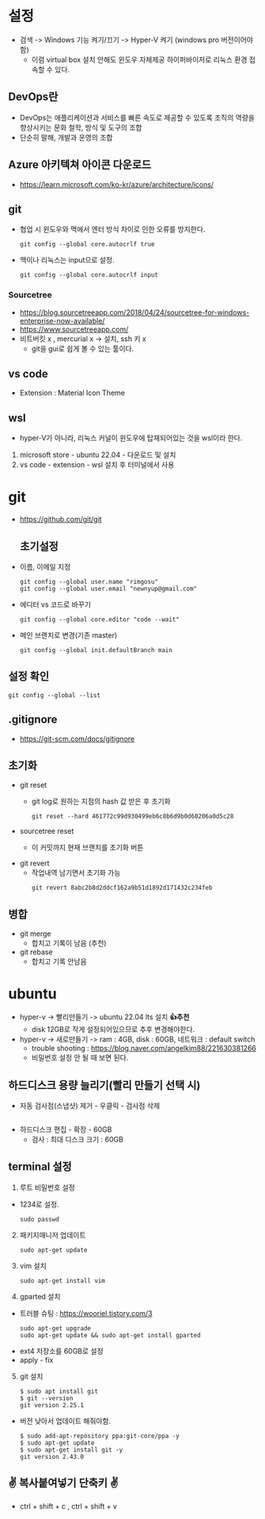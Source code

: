 <h1 id="설정">설정</h1>
<ul>
<li>검색 -&gt; Windows 기능 켜기/끄기 -&gt; Hyper-V 켜기 (windows pro 버전이어야함)
<img alt="" src="https://velog.velcdn.com/images/rimgosu/post/01c44d08-7d24-4040-bf09-913bf02b550b/image.png" /><ul>
<li>이럼 virtual box 설치 안해도 윈도우 자체제공 하이퍼바이저로 리눅스 환경 접속할 수 있다.</li>
</ul>
</li>
</ul>
<h2 id="devops란">DevOps란</h2>
<ul>
<li>DevOps는 애플리케이션과 서비스를 빠른 속도로 제공할 수 있도록 조직의 역량을 향상시키는 문화 철학, 방식 및 도구의 조합</li>
<li>단순히 말해, 개발과 운영의 조합</li>
</ul>
<h2 id="azure-아키텍쳐-아이콘-다운로드">Azure 아키텍쳐 아이콘 다운로드</h2>
<ul>
<li><a href="https://learn.microsoft.com/ko-kr/azure/architecture/icons/">https://learn.microsoft.com/ko-kr/azure/architecture/icons/</a></li>
</ul>
<h2 id="git">git</h2>
<ul>
<li><p>협업 시 윈도우와 맥에서 엔터 방식 차이로 인한 오류를 방지한다.</p>
<pre><code>git config --global core.autocrlf true</code></pre></li>
<li><p>맥이나 리눅스는 input으로 설정.</p>
<pre><code>git config --global core.autocrlf input</code></pre></li>
</ul>
<h3 id="sourcetree">Sourcetree</h3>
<ul>
<li><a href="https://blog.sourcetreeapp.com/2018/04/24/sourcetree-for-windows-enterprise-now-available/">https://blog.sourcetreeapp.com/2018/04/24/sourcetree-for-windows-enterprise-now-available/</a></li>
<li><a href="https://www.sourcetreeapp.com/">https://www.sourcetreeapp.com/</a></li>
<li>비트버킷 x , mercurial x -&gt; 설치, ssh 키 x<ul>
<li>git을 gui로 쉽게 볼 수 있는 툴이다.</li>
</ul>
</li>
</ul>
<h2 id="vs-code">vs code</h2>
<ul>
<li>Extension : Material Icon Theme </li>
</ul>
<h2 id="wsl">wsl</h2>
<ul>
<li>hyper-V가 아니라, 리눅스 커널이 윈도우에 탑재되어있는 것을 wsl이라 한다.</li>
</ul>
<ol>
<li>microsoft store - ubuntu 22.04 - 다운로드 및 설치</li>
<li>vs code - extension - wsl 설치 후 터미널에서 사용</li>
</ol>
<h1 id="git-1">git</h1>
<ul>
<li><a href="https://github.com/git/git">https://github.com/git/git</a><h2 id="초기설정">초기설정</h2>
</li>
<li>이름, 이메일 지정<pre><code>git config --global user.name &quot;rimgosu&quot;
git config --global user.email &quot;newnyup@gmail.com&quot;</code></pre></li>
<li>에디터 vs 코드로 바꾸기<pre><code>git config --global core.editor &quot;code --wait&quot;</code></pre></li>
<li>메인 브랜치로 변경(기존 master)<pre><code>git config --global init.defaultBranch main</code></pre></li>
</ul>
<h2 id="설정-확인">설정 확인</h2>
<pre><code>git config --global --list</code></pre><h2 id="gitignore">.gitignore</h2>
<ul>
<li><a href="https://git-scm.com/docs/gitignore">https://git-scm.com/docs/gitignore</a></li>
</ul>
<h2 id="초기화">초기화</h2>
<ul>
<li><p>git reset</p>
<ul>
<li>git log로 원하는 지점의 hash 값 받은 후 초기화<pre><code>git reset --hard 461772c99d930499eb6c8b6d9b0d60206a0d5c28</code></pre></li>
</ul>
</li>
<li><p>sourcetree reset</p>
<ul>
<li>이 커밋까지 현재 브랜치를 초기화 버튼</li>
</ul>
</li>
</ul>
<ul>
<li>git revert<ul>
<li>작업내역 남기면서 초기화 가능<pre><code>git revert 8abc2b8d2ddcf162a9b51d1892d171432c234feb</code></pre></li>
</ul>
</li>
</ul>
<h2 id="병합">병합</h2>
<ul>
<li>git merge<ul>
<li>합치고 기록이 남음 (추천)</li>
</ul>
</li>
<li>git rebase<ul>
<li>합치고 기록 안남음</li>
</ul>
</li>
</ul>
<h1 id="ubuntu">ubuntu</h1>
<ul>
<li>hyper-v -&gt; 빨리만들기 -&gt; ubuntu 22.04 lts 설치 <strong>👍추천</strong><ul>
<li>disk 12GB로 작게 설정되어있으므로 추후 변경해야한다.</li>
</ul>
</li>
<li>hyper-v -&gt; 새로만들기 -&gt; ram : 4GB, disk : 60GB, 네트워크 : default switch<ul>
<li>trouble shooting : <a href="https://blog.naver.com/angelkim88/221630381266">https://blog.naver.com/angelkim88/221630381266</a></li>
<li>비밀번호 설정 안 될 때 보면 된다.</li>
</ul>
</li>
</ul>
<h2 id="하드디스크-용량-늘리기빨리-만들기-선택-시">하드디스크 용량 늘리기(빨리 만들기 선택 시)</h2>
<ul>
<li>자동 검사점(스냅샷) 제거 - 우클릭 - 검사점 삭제</li>
</ul>
<p><img alt="" src="https://velog.velcdn.com/images/rimgosu/post/4cf79ab6-510d-42e1-9cbc-0440be7be5ee/image.png" /></p>
<ul>
<li>하드디스크 편집 - 확장 - 60GB<ul>
<li>검사 : 최대 디스크 크기 : 60GB</li>
</ul>
</li>
</ul>
<h2 id="terminal-설정">terminal 설정</h2>
<ol>
<li>루트 비밀번호 설정</li>
</ol>
<ul>
<li>1234로 설정.<pre><code>sudo passwd</code></pre></li>
</ul>
<ol start="2">
<li><p>패키지매니저 업데이트</p>
<pre><code>sudo apt-get update</code></pre></li>
<li><p>vim 설치</p>
<pre><code>sudo apt-get install vim</code></pre></li>
<li><p>gparted 설치</p>
</li>
</ol>
<ul>
<li>트러블 슈팅 : <a href="https://wooriel.tistory.com/3">https://wooriel.tistory.com/3</a><pre><code>sudo apt-get upgrade
sudo apt-get update &amp;&amp; sudo apt-get install gparted </code></pre></li>
<li>ext4 저장소를 60GB로 설정</li>
<li>apply - fix</li>
</ul>
<ol start="5">
<li>git 설치<pre><code>$ sudo apt install git
$ git --version
git version 2.25.1</code></pre></li>
</ol>
<ul>
<li>버전 낮아서 업데이트 해줘야함.<pre><code>$ sudo add-apt-repository ppa:git-core/ppa -y
$ sudo apt-get update
$ sudo apt-get install git -y
git version 2.43.0</code></pre></li>
</ul>
<h2 id="✌️-복사붙여넣기-단축키-✌️">✌️ 복사붙여넣기 단축키 ✌️</h2>
<ul>
<li>ctrl + shift + c , ctrl + shift + v</li>
</ul>